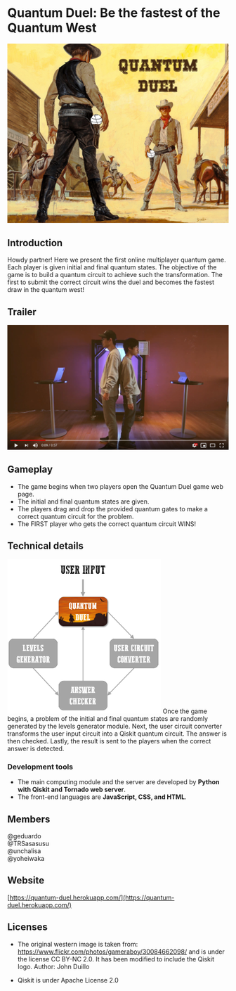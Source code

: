 # Quantum Duel: Be the fastest of the Quantum West

![alt text](https://github.com/geduardo/Quantum-Duel--QISKITCAMPASIA/blob/master/quantum_duel.jpg)

## Introduction

Howdy partner! Here we present the first online multiplayer quantum game. Each player is given initial and final quantum states. The objective of the game is to build a quantum circuit to achieve such the transformation. The first to submit the correct circuit wins the duel and becomes the fastest draw in the quantum west!

## Trailer
[![IMAGE ALT TEXT HERE](video.PNG)](https://www.youtube.com/watch?v=icQ9r7IRp1s&feature=youtu.be) 

## Gameplay

- The game begins when two players open the Quantum Duel game web page. 
- The initial and final quantum states are given.
- The players drag and drop the provided quantum gates to make a correct quantum circuit for the problem.
- The FIRST player who gets the correct quantum circuit WINS!

## Technical details
<img src="https://github.com/geduardo/Quantum-Duel--QISKITCAMPASIA/blob/master/workflow.png" width="350">
Once the game begins, a problem of the initial and final quantum states are randomly generated by the levels generator module. Next, the user circuit converter transforms the user input circuit into a Qiskit quantum circuit. The answer is then checked. Lastly, the result is sent to the players when the correct answer is detected.    

### Development tools

- The main computing module and the server are developed by **Python with Qiskit and Tornado web server**.
- The front-end languages are **JavaScript, CSS, and HTML**.

## Members
@geduardo  
@TRSasasusu  
@unchalisa  
@yoheiwaka

## Website

[https://quantum-duel.herokuapp.com/](https://quantum-duel.herokuapp.com/)

## Licenses 
- The original western image is taken from: https://www.flickr.com/photos/gameraboy/30084662098/ and is under the license CC BY-NC 2.0. It has been modified to include the Qiskit logo.
Author: John Duillo

- Qiskit is under Apache License 2.0
